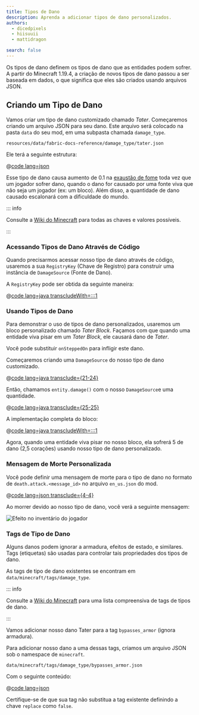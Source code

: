 ```yaml
---
title: Tipos de Dano
description: Aprenda a adicionar tipos de dano personalizados.
authors:
  - dicedpixels
  - hiisuuii
  - mattidragon

search: false
---
```


Os tipos de dano definem os tipos de dano que as entidades podem sofrer. A partir do Minecraft 1.19.4, a criação de novos tipos de dano passou a ser baseada em dados, o que significa que eles são criados usando arquivos JSON.

## Criando um Tipo de Dano

Vamos criar um tipo de dano customizado chamado _Tater_. Começaremos criando um arquivo JSON para seu dano. Este arquivo será colocado na pasta `data` do seu mod, em uma subpasta chamada `damage_type`.

```:no-line-numbers
resources/data/fabric-docs-reference/damage_type/tater.json
```

Ele terá a seguinte estrutura:

@[code lang=json](@/reference/latest/src/main/generated/data/fabric-docs-reference/damage_type/tater.json)

Esse tipo de dano causa aumento de 0.1 na [exaustão de fome](https://minecraft.wiki/w/Hunger#Exhaustion_level_increase) toda vez que um jogador sofrer dano, quando o dano for causado por uma fonte viva que não seja um jogador (ex: um bloco). Além disso, a quantidade de dano causado escalonará com a dificuldade do mundo.

::: info

Consulte a [Wiki do Minecraft](https://pt.minecraft.wiki/w/Tipo_de_dano) para todas as chaves e valores possíveis.

:::

### Acessando Tipos de Dano Através de Código

Quando precisarmos acessar nosso tipo de dano através de código, usaremos a sua `RegistryKey` (Chave de Registro) para construir uma instância de `DamageSource` (Fonte de Dano).

A `RegistryKey` pode ser obtida da seguinte maneira:

@[code lang=java transcludeWith=:::1](@/reference/latest/src/main/java/com/example/docs/damage/FabricDocsReferenceDamageTypes.java)

### Usando Tipos de Dano

Para demonstrar o uso de tipos de dano personalizados, usaremos um bloco personalizado chamado _Tater Block_. Façamos com que quando uma entidade viva pisar em um _Tater Block_, ele causará dano de _Tater_.

Você pode substituir `onSteppedOn` para infligir este dano.

Começaremos criando uma `DamageSource` do nosso tipo de dano customizado.

@[code lang=java transclude={21-24}](@/reference/latest/src/main/java/com/example/docs/damage/TaterBlock.java)

Então, chamamos `entity.damage()` com o nosso `DamageSource`e uma quantidade.

@[code lang=java transclude={25-25}](@/reference/latest/src/main/java/com/example/docs/damage/TaterBlock.java)

A implementação completa do bloco:

@[code lang=java transcludeWith=:::1](@/reference/latest/src/main/java/com/example/docs/damage/TaterBlock.java)

Agora, quando uma entidade viva pisar no nosso bloco, ela sofrerá 5 de dano (2,5 corações) usando nosso tipo de dano personalizado.

### Mensagem de Morte Personalizada

Você pode definir uma mensagem de morte para o tipo de dano no formato de `death.attack.<message_id>` no arquivo `en_us.json` do mod.

@[code lang=json transclude={4-4}](@/reference/latest/src/main/resources/assets/fabric-docs-reference/lang/en_us.json)

Ao morrer devido ao nosso tipo de dano, você verá a seguinte mensagem:

![Efeito no inventário do jogador](/assets/develop/tater-damage-death.png)

### Tags de Tipo de Dano

Alguns danos podem ignorar a armadura, efeitos de estado, e similares. Tags (etiquetas) são usadas para controlar tais propriedades dos tipos de dano.

As tags de tipo de dano existentes se encontram em `data/minecraft/tags/damage_type`.

::: info

Consulte a [Wiki do Minecraft](https://pt.minecraft.wiki/w/Tipo_de_dano) para uma lista compreensiva de tags de tipos de dano.

:::

Vamos adicionar nosso dano Tater para a tag `bypasses_armor` (ignora armadura).

Para adicionar nosso dano a uma dessas tags, criamos um arquivo JSON sob o namespace de `minecraft`.

```:no-line-numbers
data/minecraft/tags/damage_type/bypasses_armor.json
```

Com o seguinte conteúdo:

@[code lang=json](@/reference/latest/src/main/generated/data/minecraft/tags/damage_type/bypasses_armor.json)

Certifique-se de que sua tag não substitua a tag existente definindo a chave `replace` como `false`.
